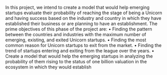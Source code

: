 In this project, we intend to create a model that would help emerging startups evaluate their 
probability of reaching the stage of being a Unicorn and having success based on the industry 
and country in which they have established their business or are planning to have an 
establishment.
The prime objectives of this phase of the project are:
• Finding the pattern between the countries and industries with the maximum number of 
emerging, existing, and exited Unicorn startups.
• Finding the most common reason for Unicorn startups to exit from the market.
• Finding the trend of startups entering and exiting from the league over the years.
• Create a model that would help the emerging startups in analyzing the probability of them 
rising to the status of one billion valuation in the ecosystem in which they would 
establish
